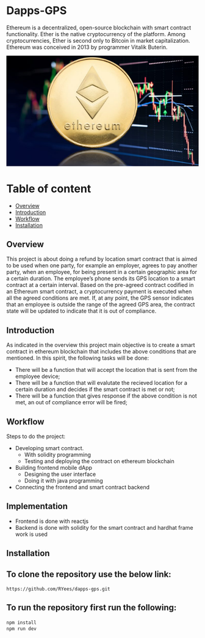# Dapps-GPS
Ethereum is a decentralized, open-source blockchain with smart contract functionality. Ether is the native cryptocurrency of the platform. Among cryptocurrencies, Ether is second only to Bitcoin in market capitalization. Ethereum was conceived in 2013 by programmer Vitalik Buterin. 

![Ethereum-Blockchain](https://github.com/RYees/dapps-gps/blob/main/images/Screenshot%20from%202022-07-13%2016-08-18.png)

# Table of content
* [Overview](#overview)
* [Introduction](#introduction)
* [Workflow](#workflow)
* [Installation](#installation)

## Overview
This project is about doing a refund by location smart contract that is aimed to be used when one party, for example an employer, agrees to pay another party, when an employee, for being present in a certain geographic area for a certain duration. The employee’s phone sends its GPS location to a smart contract at a certain interval. Based on the pre-agreed contract codified in an Ethereum smart contract, a cryptocurrency payment is executed when all the agreed conditions are met. If, at any point, the GPS sensor indicates that an employee is outside the range of the agreed GPS area, the contract state will be updated to indicate that it is out of compliance.  


## Introduction
As indicated in the overview this project main objective is to create a smart contract in ethereum blockchain that includes the above conditions that are mentioned. In this spirit, the following tasks will be done:
* There will be a function that will accept the location that is sent from the employee device;
* There will be a function that will evalutate the recieved location for a certain duration and decides if the smart contract is met or not;
* There will be a function that gives response if the above condition is not met, an out of compliance error will be fired;


## Workflow
Steps to do the project:
* Developing smart contract. 
   * With solidity programming
   * Testing and deploying the contract on ethereum blockchain
* Building frontend mobile dApp
   * Designing the user interface
   * Doing it with java programming
* Connecting the frontend and smart contract backend

## Implementation
* Frontend is done with reactjs
* Backend is done with solidity for the smart contract and hardhat frame work is used

## Installation
To clone the repository use the below link:
---
    https://github.com/RYees/dapps-gps.git
    
    
To run the repository first run the following:
---
    npm install
    npm run dev
    


